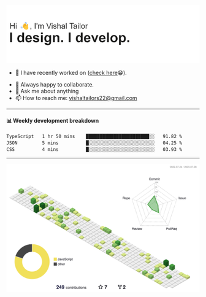 ![Hi, I'm Vishal Tailor. I design. I develop.](https://github.com/vishaltailors/vishaltailors/blob/main/header.png?raw=true)

- 🔭 I have recently worked on ([check here](https://vishaltailor.com)😁).
<!-- - 🎦 Currently watching: JavaScript: The Hard Parts By Will Sentance. -->
- 👯 Always happy to collaborate.
- 💬 Ask me about anything
- 📫 How to reach me: <a href="mailto:vishaltailors22@gmail.com">vishaltailors22@gmail.com</a>

<hr /> 
<h4>📊 Weekly development breakdown</h4>
<!--START_SECTION:waka-->

```txt
TypeScript   1 hr 50 mins    ███████████████████████░░   91.82 %
JSON         5 mins          █░░░░░░░░░░░░░░░░░░░░░░░░   04.25 %
CSS          4 mins          █░░░░░░░░░░░░░░░░░░░░░░░░   03.93 %
```

<!--END_SECTION:waka-->
<hr /> 

![](./profile-3d-contrib/profile-green-animate.svg)

